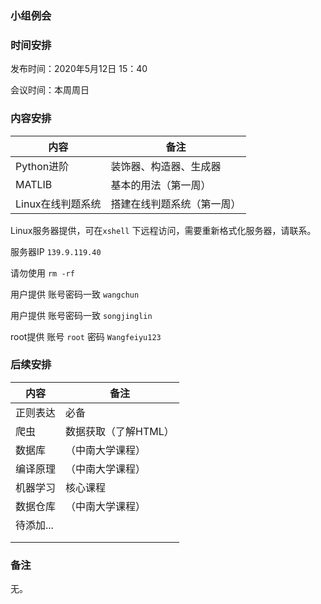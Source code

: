 ### <span align = "center">小组例会</span>

### 时间安排

发布时间：2020年5月12日 15：40

会议时间：本周周日

### 内容安排

| 内容              | 备注                       |
| ----------------- | -------------------------- |
| Python进阶        | 装饰器、构造器、生成器     |
| MATLIB            | 基本的用法（第一周）       |
| Linux在线判题系统 | 搭建在线判题系统（第一周） |

Linux服务器提供，可在`xshell` 下远程访问，需要重新格式化服务器，请联系。

服务器IP `139.9.119.40`

请勿使用 `rm -rf`

用户提供 账号密码一致 `wangchun` 

用户提供 账号密码一致 `songjinglin` 

root提供 账号 `root` 密码 `Wangfeiyu123`

### 后续安排

| 内容     | 备注                 |
| -------- | -------------------- |
| 正则表达 | 必备                 |
| 爬虫     | 数据获取（了解HTML） |
| 数据库   | （中南大学课程）     |
| 编译原理 | （中南大学课程）     |
| 机器学习 | 核心课程             |
| 数据仓库 |         （中南大学课程）             |
| 待添加... |                      |
|          |                      |
|          |                      |

### 备注

无。
